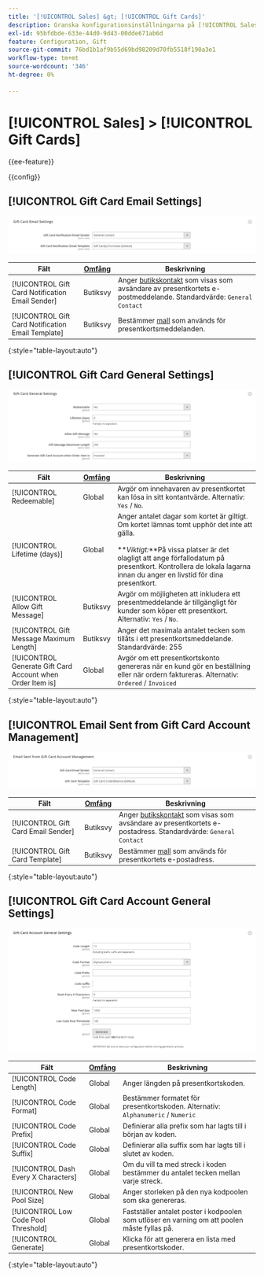 ```yaml
---
title: '[!UICONTROL Sales] &gt; [!UICONTROL Gift Cards]'
description: Granska konfigurationsinställningarna på [!UICONTROL Sales] &gt; [!UICONTROL Gift Cards] sidan för Commerce Admin.
exl-id: 95bfdbde-633e-44d0-9d43-00dde671ab6d
feature: Configuration, Gift
source-git-commit: 76bd1b1af9b55d69bd98209d70fb5518f190a3e1
workflow-type: tm+mt
source-wordcount: '346'
ht-degree: 0%

---
```


# [!UICONTROL Sales] > [!UICONTROL Gift Cards]

{{ee-feature}}

{{config}}

## [!UICONTROL Gift Card Email Settings]

![E-postinställningar för presentkort](./assets/gift-cards-gift-card-email-settings.png)<!-- zoom -->

<!-- [Gift Card Email Settings](https://docs.magento.com/user-guide/catalog/product-gift-card-account-configuration.html) -->

| Fält | [Omfång](../../getting-started/websites-stores-views.md#scope-settings) | Beskrivning |
|--- |--- |--- |
| [!UICONTROL Gift Card Notification Email Sender] | Butiksvy | Anger [butikskontakt](../../getting-started/store-details.md#store-email-addresses) som visas som avsändare av presentkortets e-postmeddelande. Standardvärde: `General Contact` |
| [!UICONTROL Gift Card Notification Email Template] | Butiksvy | Bestämmer [mall](../../systems/email-templates.md) som används för presentkortsmeddelanden. |

{:style=&quot;table-layout:auto&quot;}

## [!UICONTROL Gift Card General Settings]

![Allmänna inställningar för presentkort](./assets/gift-cards-gift-card-general-settings.png)<!-- zoom -->

<!-- [Gift Card General Settings](https://docs.magento.com/user-guide/catalog/product-gift-card-account-configuration.html) -->

| Fält | [Omfång](../../getting-started/websites-stores-views.md#scope-settings) | Beskrivning |
|--- |--- |--- |
| [!UICONTROL Redeemable] | Global | Avgör om innehavaren av presentkortet kan lösa in sitt kontantvärde. Alternativ: `Yes` / `No`. |
| [!UICONTROL Lifetime (days)] | Global | Anger antalet dagar som kortet är giltigt. Om kortet lämnas tomt upphör det inte att gälla. <br/><br/>**_Viktigt:_**På vissa platser är det olagligt att ange förfallodatum på presentkort. Kontrollera de lokala lagarna innan du anger en livstid för dina presentkort. |
| [!UICONTROL Allow Gift Message] | Butiksvy | Avgör om möjligheten att inkludera ett presentmeddelande är tillgängligt för kunder som köper ett presentkort. Alternativ: `Yes` / `No`. |
| [!UICONTROL Gift Message Maximum Length] | Butiksvy | Anger det maximala antalet tecken som tillåts i ett presentkortsmeddelande. Standardvärde: 255 |
| [!UICONTROL Generate Gift Card Account when Order Item is] | Global | Avgör om ett presentkortskonto genereras när en kund gör en beställning eller när ordern faktureras. Alternativ: `Ordered` / `Invoiced` |

{:style=&quot;table-layout:auto&quot;}

## [!UICONTROL Email Sent from Gift Card Account Management]

![E-post skickad från kontohantering för presentkort](./assets/gift-cards-email-sent-from-account.png)<!-- zoom -->

<!-- [Email Sent from Gift Card Account Management](https://docs.magento.com/user-guide/catalog/product-gift-card-account-configuration.html) -->

| Fält | [Omfång](../../getting-started/websites-stores-views.md#scope-settings) | Beskrivning |
|--- |--- |--- |
| [!UICONTROL Gift Card Email Sender] | Butiksvy | Anger [butikskontakt](../../getting-started/store-details.md#store-email-addresses) som visas som avsändare av presentkortets e-postadress. Standardvärde: `General Contact` |
| [!UICONTROL Gift Card Template] | Butiksvy | Bestämmer [mall](../../systems/email-templates.md) som används för presentkortets e-postadress. |

{:style=&quot;table-layout:auto&quot;}

## [!UICONTROL Gift Card Account General Settings]

![Allmänna inställningar för presentkortskonto](./assets/gift-cards-gift-card-account-general-settings.png)<!-- zoom -->

<!-- [Gift Card Account General Settings](https://docs.magento.com/user-guide/catalog/product-gift-card-account-configuration.html) -->

| Fält | [Omfång](../../getting-started/websites-stores-views.md#scope-settings) | Beskrivning |
|--- |--- |--- |
| [!UICONTROL Code Length] | Global | Anger längden på presentkortskoden. |
| [!UICONTROL Code Format] | Global | Bestämmer formatet för presentkortskoden. Alternativ: `Alphanumeric` / `Numeric` |
| [!UICONTROL Code Prefix] | Global | Definierar alla prefix som har lagts till i början av koden. |
| [!UICONTROL Code Suffix] | Global | Definierar alla suffix som har lagts till i slutet av koden. |
| [!UICONTROL Dash Every X Characters] | Global | Om du vill ta med streck i koden bestämmer du antalet tecken mellan varje streck. |
| [!UICONTROL New Pool Size] | Global | Anger storleken på den nya kodpoolen som ska genereras. |
| [!UICONTROL Low Code Pool Threshold] | Global | Fastställer antalet poster i kodpoolen som utlöser en varning om att poolen måste fyllas på. |
| [!UICONTROL Generate] | Global | Klicka för att generera en lista med presentkortskoder. |

{:style=&quot;table-layout:auto&quot;}
